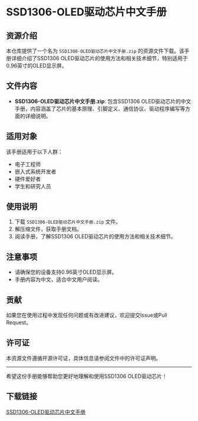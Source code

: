 # SSD1306-OLED驱动芯片中文手册

## 资源介绍

本仓库提供了一个名为 `SSD1306-OLED驱动芯片中文手册.zip` 的资源文件下载。该手册详细介绍了SSD1306 OLED驱动芯片的使用方法和相关技术细节，特别适用于0.96英寸的OLED显示屏。

## 文件内容

- **SSD1306-OLED驱动芯片中文手册.zip**: 包含SSD1306 OLED驱动芯片的中文手册，内容涵盖了芯片的基本原理、引脚定义、通信协议、驱动程序编写等方面的详细说明。

## 适用对象

该手册适用于以下人群：

- 电子工程师
- 嵌入式系统开发者
- 硬件爱好者
- 学生和研究人员

## 使用说明

1. 下载 `SSD1306-OLED驱动芯片中文手册.zip` 文件。
2. 解压缩文件，获取手册文档。
3. 阅读手册，了解SSD1306 OLED驱动芯片的使用方法和相关技术细节。

## 注意事项

- 请确保您的设备支持0.96英寸OLED显示屏。
- 手册内容为中文，适合中文用户阅读。

## 贡献

如果您在使用过程中发现任何问题或有改进建议，欢迎提交Issue或Pull Request。

## 许可证

本资源文件遵循开源许可证，具体信息请参阅文件中的许可证声明。

---

希望这份手册能够帮助您更好地理解和使用SSD1306 OLED驱动芯片！

## 下载链接

[SSD1306-OLED驱动芯片中文手册](https://pan.quark.cn/s/55fffab8312f)